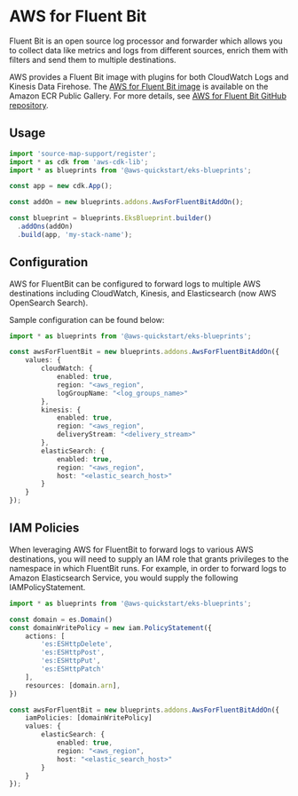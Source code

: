 # AWS for Fluent Bit

Fluent Bit is an open source log processor and forwarder which allows you to collect data like metrics and logs from different sources, enrich them with filters and send them to multiple destinations.

AWS provides a Fluent Bit image with plugins for both CloudWatch Logs and Kinesis Data Firehose. The [AWS for Fluent Bit image](https://gallery.ecr.aws/aws-observability/aws-for-fluent-bit) is available on the Amazon ECR Public Gallery. For more details, see [AWS for Fluent Bit GitHub repository](https://github.com/aws/aws-for-fluent-bit).

## Usage

```typescript
import 'source-map-support/register';
import * as cdk from 'aws-cdk-lib';
import * as blueprints from '@aws-quickstart/eks-blueprints';

const app = new cdk.App();

const addOn = new blueprints.addons.AwsForFluentBitAddOn();

const blueprint = blueprints.EksBlueprint.builder()
  .addOns(addOn)
  .build(app, 'my-stack-name');
```

## Configuration 

AWS for FluentBit can be configured to forward logs to multiple AWS destinations including CloudWatch, Kinesis, and Elasticsearch (now AWS OpenSearch Search). 

Sample configuration can be found below:

```typescript
import * as blueprints from '@aws-quickstart/eks-blueprints';

const awsForFluentBit = new blueprints.addons.AwsForFluentBitAddOn({ 
	values: {
		cloudWatch: {
			enabled: true,
			region: "<aws_region",
			logGroupName: "<log_groups_name>"
		},
		kinesis: {
			enabled: true,
			region: "<aws_region",
			deliveryStream: "<delivery_stream>"
		},
		elasticSearch: {
			enabled: true,
			region: "<aws_region",
			host: "<elastic_search_host>"
		}
	}
});
```

## IAM Policies 

When leveraging AWS for FluentBit to forward logs to various AWS destinations, you will need to supply an IAM role that grants privileges to the namespace in which FluentBit runs. For example, in order to forward logs to Amazon Elasticsearch Service, you would supply the following IAMPolicyStatement. 

```typescript
import * as blueprints from '@aws-quickstart/eks-blueprints';

const domain = es.Domain()
const domainWritePolicy = new iam.PolicyStatement({
	actions: [
		'es:ESHttpDelete',
		'es:ESHttpPost',
		'es:ESHttpPut',
		'es:ESHttpPatch'
	],
	resources: [domain.arn],
})

const awsForFluentBit = new blueprints.addons.AwsForFluentBitAddOn({ 
	iamPolicies: [domainWritePolicy]
	values: {
		elasticSearch: {
			enabled: true,
			region: "<aws_region",
			host: "<elastic_search_host>"
		}
	}
});
```
